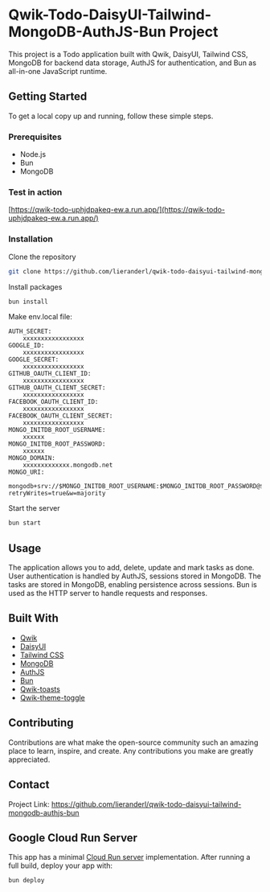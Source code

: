 # Qwik-Todo-DaisyUI-Tailwind-MongoDB-AuthJS-Bun Project

This project is a Todo application built with Qwik, DaisyUI, Tailwind CSS, MongoDB for backend data storage, AuthJS for authentication, and Bun as all-in-one JavaScript runtime.

## Getting Started

To get a local copy up and running, follow these simple steps.

### Prerequisites

- Node.js
- Bun
- MongoDB

### Test in action
[https://qwik-todo-uphjdpakeq-ew.a.run.app/](https://qwik-todo-uphjdpakeq-ew.a.run.app/)

### Installation

Clone the repository

```bash
git clone https://github.com/lieranderl/qwik-todo-daisyui-tailwind-mongodb-authjs-bun.git
```

Install packages

```bash
bun install
```

Make env.local file:

```text
AUTH_SECRET:
    xxxxxxxxxxxxxxxxx
GOOGLE_ID:
    xxxxxxxxxxxxxxxxx
GOOGLE_SECRET:
    xxxxxxxxxxxxxxxxx
GITHUB_OAUTH_CLIENT_ID:
    xxxxxxxxxxxxxxxxx
GITHUB_OAUTH_CLIENT_SECRET:
    xxxxxxxxxxxxxxxxx
FACEBOOK_OAUTH_CLIENT_ID:
    xxxxxxxxxxxxxxxxx
FACEBOOK_OAUTH_CLIENT_SECRET:
    xxxxxxxxxxxxxxxxx
MONGO_INITDB_ROOT_USERNAME:
    xxxxxx
MONGO_INITDB_ROOT_PASSWORD:
    xxxxxx
MONGO_DOMAIN:
    xxxxxxxxxxxxx.mongodb.net
MONGO_URI:
    mongodb+srv://$MONGO_INITDB_ROOT_USERNAME:$MONGO_INITDB_ROOT_PASSWORD@$MONGO_DOMAIN/?retryWrites=true&w=majority

```

Start the server

```bash
bun start
```

## Usage

The application allows you to add, delete, update and mark tasks as done. User authentication is handled by AuthJS, sessions stored in MongoDB. The tasks are stored in MongoDB, enabling persistence across sessions. Bun is used as the HTTP server to handle requests and responses.

## Built With

- [Qwik](https://qwik.dev/)
- [DaisyUI](https://daisyui.com/)
- [Tailwind CSS](https://tailwindcss.com/)
- [MongoDB](https://www.mongodb.com/)
- [AuthJS](https://www.authjs.com/)
- [Bun](https://github.com/bunjs/bun)
- [Qwik-toasts](https://github.com/lieranderl/qwik-toasts)
- [Qwik-theme-toggle](https://github.com/lieranderl/qwik-theme-toggle)

## Contributing

Contributions are what make the open-source community such an amazing place to learn, inspire, and create. Any contributions you make are greatly appreciated.

## Contact

Project Link: <https://github.com/lieranderl/qwik-todo-daisyui-tailwind-mongodb-authjs-bun>

## Google Cloud Run Server

This app has a minimal [Cloud Run server](https://cloud.google.com/run) implementation. After running a full build, deploy your app with:

```
bun deploy
```
